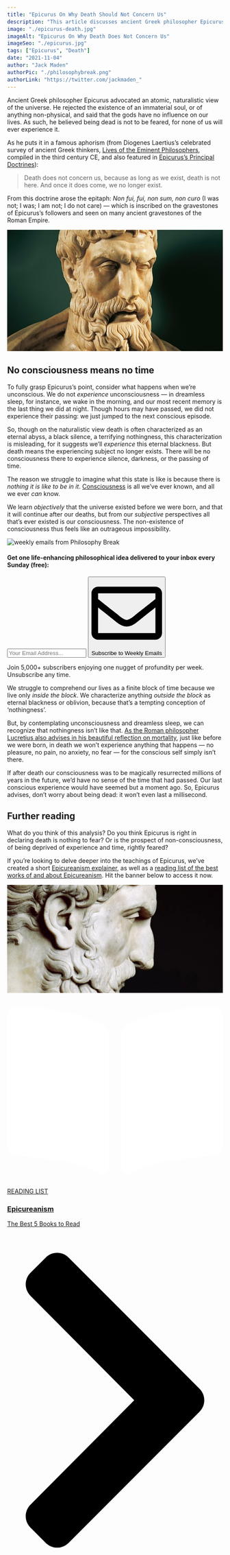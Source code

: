 ```yaml
---
title: "Epicurus On Why Death Should Not Concern Us"
description: "This article discusses ancient Greek philosopher Epicurus on why “death does not concern us, because as long as we exist, death is not here. And once it does come, we no longer exist.”"
image: "./epicurus-death.jpg"
imageAlt: "Epicurus On Why Death Does Not Concern Us"
imageSeo: "./epicurus.jpg"
tags: ["Epicurus", "Death"]
date: "2021-11-04"
author: "Jack Maden"
authorPic: "./philosophybreak.png"
authorLink: "https://twitter.com/jackmaden_"
---
```

<span class="big-letter">A</span>ncient Greek philosopher Epicurus advocated an atomic, naturalistic view of the universe. He rejected the existence of an immaterial soul, or of anything non-physical, and said that the gods have no influence on our lives. As such, he believed being dead is not to be feared, for none of us will ever experience it. 

As he puts it in a famous aphorism (from Diogenes Laertius’s celebrated survey of ancient Greek thinkers, <a target="_blank" rel="noopener noreferrer sponsored" href="http://www.amazon.com/gp/product/0197523390/ref=as_li_tl?ie=UTF8&tag=philosophybre-20&camp=1789&creative=9325&linkCode=as2&creativeASIN=0197523390&linkId=4f41f433d7cd2ad97c98fcc8f3c45b26">Lives of the Eminent Philosophers</a>, compiled in the third century CE, and also featured in [Epicurus’s Principal Doctrines](/articles/epicurus-principal-doctrines-40-aphorisms-for-living-well/)): 

>Death does not concern us, because as long as we exist, death is not here. And once it does come, we no longer exist.

From this doctrine arose the epitaph: _Non fui, fui, non sum, non curo_ (I was not; I was; I am not; I do not care) — which is inscribed on the gravestones of Epicurus’s followers and seen on many ancient gravestones of the Roman Empire.

![Epicurus](./epicurus.jpg "A marble bust of the ancient Greek philosopher, Epicurus (341 - 270 BCE).")

## No consciousness means no time

<span class="big-letter">T</span>o fully grasp Epicurus’s point, consider what happens when we’re unconscious. We do not _experience_ unconsciousness — in dreamless sleep, for instance, we wake in the morning, and our most recent memory is the last thing we did at night. Though hours may have passed, we did not experience their passing: we just jumped to the next conscious episode. 

So, though on the naturalistic view death is often characterized as an eternal abyss, a black silence, a terrifying nothingness, this characterization is misleading, for it suggests we’ll _experience_ this eternal blackness. But death means the experiencing subject no longer exists. There will be no consciousness there to experience silence, darkness, or the passing of time.

The reason we struggle to imagine what this state is like is because there is _nothing it is like to be in it_. [Consciousness](/reading-lists/consciousness/) is all we’ve ever known, and all we ever _can_ know. 

We learn _objectively_ that the universe existed before we were born, and that it will continue after our deaths, but from our _subjective_ perspectives all that’s ever existed is our consciousness. The non-existence of consciousness thus feels like an outrageous impossibility. 

<!--big subscribe-->
<div class="course-promo darkradial-background subscribe text-center">
    <img src="/static/6313d50bc32799a6c869239128784c7b/e7f7a/weekly-break.webp" alt="weekly emails from Philosophy Break">
    <h4>Get one life-enhancing philosophical idea delivered to your inbox every Sunday (free):</h4>
    <div id="mc_embed_signup" class="small-pad-top">
        <form style="margin-bottom: 1em" action="https://philosophybreak.us19.list-manage.com/subscribe/post?u=6f4dbbebde3dd2a464df28ec3&amp;id=48d478eebf&amp;f_id=0083aae4f0" method="post" id="mc-embedded-subscribe-form" name="mc-embedded-subscribe-form" target="_blank">
            <input type="email" placeholder="Your Email Address..." ref={this.input} name="EMAIL" required/>
            <input type="hidden" name="tags" value="6266048" />
            <button class="button primary" type="submit"><svg xmlns="http://www.w3.org/2000/svg" viewBox="0 0 512 512"><path d="M464 64H48C21.49 64 0 85.49 0 112v288c0 26.51 21.49 48 48 48h416c26.51 0 48-21.49 48-48V112c0-26.51-21.49-48-48-48zm0 48v40.805c-22.422 18.259-58.168 46.651-134.587 106.49-16.841 13.247-50.201 45.072-73.413 44.701-23.208.375-56.579-31.459-73.413-44.701C106.18 199.465 70.425 171.067 48 152.805V112h416zM48 400V214.398c22.914 18.251 55.409 43.862 104.938 82.646 21.857 17.205 60.134 55.186 103.062 54.955 42.717.231 80.509-37.199 103.053-54.947 49.528-38.783 82.032-64.401 104.947-82.653V400H48z"/></svg>Subscribe to Weekly Emails</button>
        </form>
        <p class="tiny-mar-top no-mar-bottom review-font">Join 5,000+ subscribers enjoying one nugget of profundity per week. Unsubscribe any time. </p>
    </div>
</div>

We struggle to comprehend our lives as a finite block of time because we live only _inside the block_. We characterize anything _outside the block_ as eternal blackness or oblivion, because that’s a tempting conception of ‘nothingness’. 

But, by contemplating unconsciousness and dreamless sleep, we can recognize that nothingness isn’t like that. [As the Roman philosopher Lucretius also advises in his beautiful reflection on mortality](/articles/why-death-is-nothing-to-fear-lucretius-epicureanism/), just like before we were born, in death we won’t experience anything that happens — no pleasure, no pain, no anxiety, no fear — for the conscious self simply isn’t there.

If after death our consciousness was to be magically resurrected millions of years in the future, we’d have no sense of the time that had passed. Our last conscious experience would have seemed but a moment ago. So, Epicurus advises, don’t worry about being dead: it won’t even last a millisecond. 

## Further reading

<span class="big-letter">W</span>hat do you think of this analysis? Do you think Epicurus is right in declaring death is nothing to fear? Or is the prospect of non-consciousness, of being deprived of experience and time, rightly feared?

If you’re looking to delve deeper into the teachings of Epicurus, we’ve created a short [Epicureanism explainer](/articles/epicureanism-defined-philosophy-is-a-form-of-therapy/), as well as a [reading list of the best works of and about Epicureanism](/reading-lists/epicureanism/). Hit the banner below to access it now. 

<a class="reading-list cta" href="/reading-lists/epicureanism/">
    <img class="title-img" src="./epicureanism.webp"/>
    <div class="darkener"></div>
    <div class="reading-list-title">
        <span class="tag time"><svg xmlns="http://www.w3.org/2000/svg" viewBox="0 0 576 512"><path fill="#fff" d="M542.22 32.05c-54.8 3.11-163.72 14.43-230.96 55.59-4.64 2.84-7.27 7.89-7.27 13.17v363.87c0 11.55 12.63 18.85 23.28 13.49 69.18-34.82 169.23-44.32 218.7-46.92 16.89-.89 30.02-14.43 30.02-30.66V62.75c.01-17.71-15.35-31.74-33.77-30.7zM264.73 87.64C197.5 46.48 88.58 35.17 33.78 32.05 15.36 31.01 0 45.04 0 62.75V400.6c0 16.24 13.13 29.78 30.02 30.66 49.49 2.6 149.59 12.11 218.77 46.95 10.62 5.35 23.21-1.94 23.21-13.46V100.63c0-5.29-2.62-10.14-7.27-12.99z"/></svg>READING LIST</span>
        <div class="separator reading-list banner"></div>
        <h3>Epicureanism</h3>
        <p style="margin: 0;">The Best 5 Books to Read</p>
    </div>    
    <svg class="cta swing" xmlns="http://www.w3.org/2000/svg" viewBox="0 0 320 512"><path d="M285.476 272.971L91.132 467.314c-9.373 9.373-24.569 9.373-33.941 0l-22.667-22.667c-9.357-9.357-9.375-24.522-.04-33.901L188.505 256 34.484 101.255c-9.335-9.379-9.317-24.544.04-33.901l22.667-22.667c9.373-9.373 24.569-9.373 33.941 0L285.475 239.03c9.373 9.372 9.373 24.568.001 33.941z"/></svg>
</a>